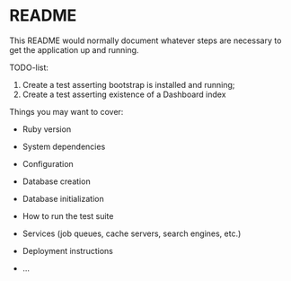 # README

This README would normally document whatever steps are necessary to get the
application up and running.

TODO-list:
1. Create a test asserting bootstrap is installed and running;
2. Create a test asserting existence of a Dashboard index



Things you may want to cover:

* Ruby version

* System dependencies

* Configuration

* Database creation

* Database initialization

* How to run the test suite

* Services (job queues, cache servers, search engines, etc.)

* Deployment instructions

* ...
